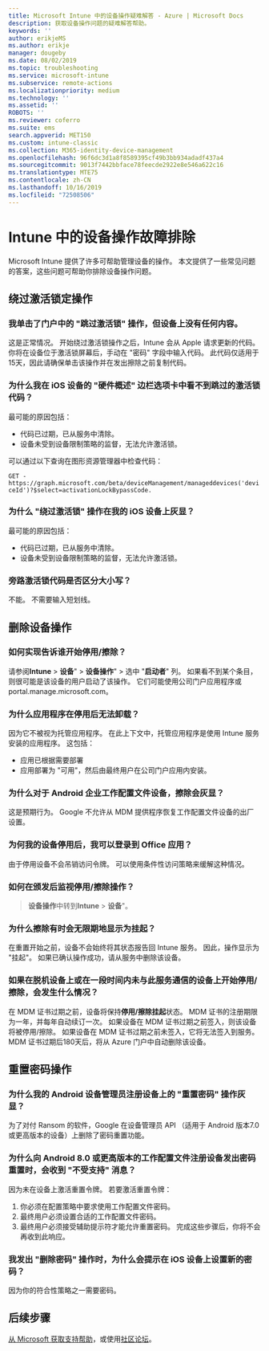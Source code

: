 ```yaml
---
title: Microsoft Intune 中的设备操作疑难解答 - Azure | Microsoft Docs
description: 获取设备操作问题的疑难解答帮助。
keywords: ''
author: erikjeMS
ms.author: erikje
manager: dougeby
ms.date: 08/02/2019
ms.topic: troubleshooting
ms.service: microsoft-intune
ms.subservice: remote-actions
ms.localizationpriority: medium
ms.technology: ''
ms.assetid: ''
ROBOTS: ''
ms.reviewer: coferro
ms.suite: ems
search.appverid: MET150
ms.custom: intune-classic
ms.collection: M365-identity-device-management
ms.openlocfilehash: 96f6dc3d1a8f8589395cf49b3bb934adadf437a4
ms.sourcegitcommit: 9013f7442bbface78feecde2922e8e546a622c16
ms.translationtype: MTE75
ms.contentlocale: zh-CN
ms.lasthandoff: 10/16/2019
ms.locfileid: "72508506"
---
```

# <a name="troubleshoot-device-actions-in-intune"></a>Intune 中的设备操作故障排除

Microsoft Intune 提供了许多可帮助管理设备的操作。 本文提供了一些常见问题的答案，这些问题可帮助你排除设备操作问题。

## <a name="bypass-activation-lock-action"></a>绕过激活锁定操作

### <a name="i-clicked-the-bypass-activation-lock-action-in-the-portal-but-nothing-happened-on-the-device"></a>我单击了门户中的 "跳过激活锁" 操作，但设备上没有任何内容。
这是正常情况。 开始绕过激活锁操作之后，Intune 会从 Apple 请求更新的代码。 你将在设备位于激活锁屏幕后，手动在 "密码" 字段中输入代码。 此代码仅适用于15天，因此请确保单击该操作并在发出擦除之前复制代码。

### <a name="why-dont-i-see-the-bypass-activation-lock-code-in-the-hardware-overview-blade-of-my-ios-device"></a>为什么我在 iOS 设备的 "硬件概述" 边栏选项卡中看不到跳过的激活锁代码？
最可能的原因包括：
- 代码已过期，已从服务中清除。
- 设备未受到设备限制策略的监督，无法允许激活锁。

可以通过以下查询在图形资源管理器中检查代码：

```GET - https://graph.microsoft.com/beta/deviceManagement/manageddevices('deviceId')?$select=activationLockBypassCode.```

### <a name="why-is-the-bypass-activation-lock-action-greyed-out-for-my-ios-device"></a>为什么 "绕过激活锁" 操作在我的 iOS 设备上灰显？
最可能的原因包括： 
- 代码已过期，已从服务中清除。
- 设备未受到设备限制策略的监督，无法允许激活锁。

### <a name="is-the-bypass-activation-lock-code-case-sensitive"></a>旁路激活锁代码是否区分大小写？
不能。 不需要输入短划线。

## <a name="remove-devices-action"></a>删除设备操作

### <a name="how-do-i-tell-who-started-a-retirewipe"></a>如何实现告诉谁开始停用/擦除？
请参阅**Intune**  > **设备**" > **设备操作**" > 选中 "**启动者**" 列。
如果看不到某个条目，则很可能是该设备的用户启动了该操作。 它们可能使用公司门户应用程序或 portal.manage.microsoft.com。

### <a name="why-wasnt-my-application-uninstalled-after-using-retire"></a>为什么应用程序在停用后无法卸载？
因为它不被视为托管应用程序。 在此上下文中，托管应用程序是使用 Intune 服务安装的应用程序。 这包括：
- 应用已根据需要部署
- 应用部署为 "可用"，然后由最终用户在公司门户应用内安装。

### <a name="why-is-wipe-grayed-out-for-android-enterprise-work-profile-devices"></a>为什么对于 Android 企业工作配置文件设备，擦除会灰显？
这是预期行为。 Google 不允许从 MDM 提供程序恢复工作配置文件设备的出厂设置。

### <a name="why-can-i-sign-back-into-my-office-apps-after-my-device-was-retired"></a>为何我的设备停用后，我可以登录到 Office 应用？
由于停用设备不会吊销访问令牌。 可以使用条件性访问策略来缓解这种情况。

### <a name="how-can-i-monitor-a-retirewipe-action-after-it-was-issued"></a>如何在颁发后监视停用/擦除操作？
 > **设备操作**中转到**Intune**  > **设备**"。

### <a name="why-do-wipes-sometimes-show-as-pending-indefinitely"></a>为什么擦除有时会无限期地显示为挂起？
在重置开始之前，设备不会始终将其状态报告回 Intune 服务。 因此，操作显示为 "挂起"。 如果已确认操作成功，请从服务中删除该设备。

### <a name="what-happens-if-i-start-a-retirewipe-on-an-offline-device-or-a-device-that-hasnt-communicated-with-the-service-in-a-while"></a>如果在脱机设备上或在一段时间内未与此服务通信的设备上开始停用/擦除，会发生什么情况？
在 MDM 证书过期之前，设备将保持**停用/擦除挂起**状态。 MDM 证书的注册期限为一年，并每年自动续订一次。 如果设备在 MDM 证书过期之前签入，则该设备将被停用/擦除。 如果设备在 MDM 证书过期之前未签入，它将无法签入到服务。 MDM 证书过期后180天后，将从 Azure 门户中自动删除该设备。


## <a name="reset-passcode-action"></a>重置密码操作

### <a name="why-is-the-reset-passcode-action-greyed-out-on-my-android-device-admin-enrolled-device"></a>为什么我的 Android 设备管理员注册设备上的 "重置密码" 操作灰显？
为了对付 Ransom 的软件，Google 在设备管理员 API （适用于 Android 版本7.0 或更高版本的设备）上删除了密码重置功能。

### <a name="why-do-i-get-a-not-supported-message-when-i-issue-a-passcode-reset-to-my-android-80-or-later-work-profile-enrolled-device"></a>为什么向 Android 8.0 或更高版本的工作配置文件注册设备发出密码重置时，会收到 "不受支持" 消息？
因为未在设备上激活重置令牌。 若要激活重置令牌：
1. 你必须在配置策略中要求使用工作配置文件密码。
2. 最终用户必须设置合适的工作配置文件密码。
3. 最终用户必须接受辅助提示符才能允许重置密码。
完成这些步骤后，你将不会再收到此响应。

### <a name="why-am-i-prompted-to-set-a-new-passcode-on-my-ios-device-when-i-issue-the-remove-passcode-action"></a>我发出 "删除密码" 操作时，为什么会提示在 iOS 设备上设置新的密码？
因为你的符合性策略之一需要密码。

## <a name="next-steps"></a>后续步骤

[从 Microsoft 获取支持帮助](../fundamentals/get-support.md)，或使用[社区论坛](https://social.technet.microsoft.com/Forums/en-US/home?category=microsoftintune)。
